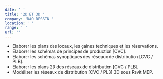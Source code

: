 ```yaml
---
date: ' '
title: '2D ET 3D '
company: 'DAO DESSIN '
location: ' '
range: ' '
url: ''
---
```


- Elaborer les plans des locaux, les gaines techniques et les réservations.
- Elaborer les schémas de principes de production [CVC].
- Elaborer les schémas synoptiques des réseaux de distribution [CVC / PLB].
- Elaborer les plans 2D des réseaux de distribution [CVC / PLB].
- Modéliser les réseaux de distribution [CVC / PLB] 3D sous Revit MEP.
